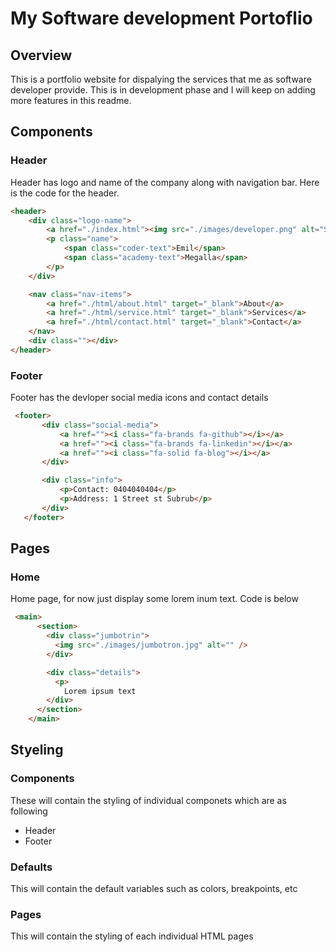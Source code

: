 # My Software development Portoflio

## Overview 
This is a portfolio website for dispalying the services that me as software developer provide. This is in development phase and I will keep on adding more features in this readme.


## Components

### Header
Header has logo and name of the company along with navigation bar. Here is the code for the header.

```html
<header>
    <div class="logo-name">
        <a href="./index.html"><img src="./images/developer.png" alt="Software developer logo" width="100px" height="100px"></a>
        <p class="name">
            <span class="coder-text">Emil</span> 
            <span class="academy-text">Megalla</span>
        </p>
    </div>

    <nav class="nav-items">
        <a href="./html/about.html" target="_blank">About</a>
        <a href="./html/service.html" target="_blank">Services</a>
        <a href="./html/contact.html" target="_blank">Contact</a>
    </nav>
    <div class=""></div>
</header>
```


 ### Footer 

 Footer has the devloper social media icons and contact details
 
 ```html
  <footer>
        <div class="social-media">
            <a href=""><i class="fa-brands fa-github"></i></a>
            <a href=""><i class="fa-brands fa-linkedin"></i></a>
            <a href=""><i class="fa-solid fa-blog"></i></a>
        </div>

        <div class="info">
            <p>Contact: 0404040404</p>
            <p>Address: 1 Street st Subrub</p>
        </div>
    </footer>
```

## Pages

### Home
Home page, for now just display some lorem inum text. Code is below
```html
 <main>
      <section>
        <div class="jumbotrin">
          <img src="./images/jumbotron.jpg" alt="" />
        </div>

        <div class="details">
          <p>
            Lorem ipsum text
        </div>
      </section>
    </main>
```

## Styeling

### Components
These will contain the styling of individual componets which are as following 
- Header
- Footer

### Defaults 
This will contain the default variables such as colors, breakpoints, etc

### Pages
This will contain the styling of each individual HTML pages

